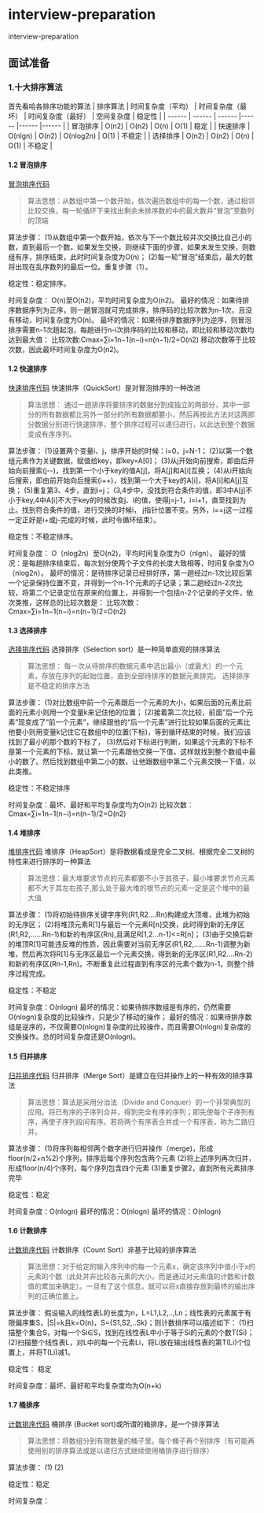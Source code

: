 # interview-preparation
interview-preparation
## 面试准备

### 1.十大排序算法
首先看哈各排序功能的算法
| 排序算法 | 时间复杂度（平均） | 时间复杂度（最坏） | 时间复杂度（最好） | 空间复杂度 | 稳定性 |
| ------ | ------ | ------ |------ |------ |------ |
| 冒泡排序 | O(n2) | O(n2) | O(n) | O(1) | 稳定 |
| 快速排序 | O(nlgn) | O(n2) | O(nlog2n) | O(1) | 不稳定 |
| 选择排序 | O(n2) | O(n2) | O(n) | O(1) | 不稳定 |

#### 1.2 冒泡排序
[冒泡排序代码](https://github.com/whd-mtt/interview-preparation/blob/master/src/main/java/com/whd/interview/preparation/algorithm/sort/BubbleSort.java)
> 算法思想：从数组中第一个数开始，依次遍历数组中的每一个数，通过相邻比较交换，每一轮循环下来找出剩余未排序数的中的最大数并”冒泡”至数列的顶端

算法步骤： 
(1)从数组中第一个数开始，依次与下一个数比较并次交换比自己小的数，直到最后一个数。如果发生交换，则继续下面的步骤，如果未发生交换，则数组有序，排序结束，此时时间复杂度为O(n)； 
(2)每一轮”冒泡”结束后，最大的数将出现在乱序数列的最后一位。重复步骤（1）。

稳定性：稳定排序。

时间复杂度： O(n)至O(n2)，平均时间复杂度为O(n2)。
最好的情况：如果待排序数据序列为正序，则一趟冒泡就可完成排序，排序码的比较次数为n-1次，且没有移动，时间复杂度为O(n)。
最坏的情况：如果待排序数据序列为逆序，则冒泡排序需要n-1次趟起泡，每趟进行n-i次排序码的比较和移动，即比较和移动次数均达到最大值： 
比较次数:Cmax=∑i=1n−1(n−i)=n(n−1)/2=O(n2) 
移动次数等于比较次数，因此最坏时间复杂度为O(n2)。

#### 1.2 快速排序
[快速排序代码](https://github.com/whd-mtt/interview-preparation/blob/master/src/main/java/com/whd/interview/preparation/algorithm/sort/QuickSort.java)
快速排序（QuickSort）是对冒泡排序的一种改进
> 算法思想： 通过一趟排序将要排序的数据分割成独立的两部分，其中一部分的所有数据都比另外一部分的所有数据都要小，然后再按此方法对这两部分数据分别进行快速排序，整个排序过程可以递归进行，以此达到整个数据变成有序序列。

算法步骤：
(1)设置两个变量i、j，排序开始的时候：i=0，j=N-1；
(2)以第一个数组元素作为关键数据，赋值给key，即key=A[0]；
(3)从j开始向前搜索，即由后开始向前搜索(j--)，找到第一个小于key的值A[j]，将A[j]和A[i]互换；
(4)从i开始向后搜索，即由前开始向后搜索(i++)，找到第一个大于key的A[i]，将A[i]和A[j]互换；
(5)重复第3、4步，直到i=j； (3,4步中，没找到符合条件的值，即3中A[j]不小于key,4中A[i]不大于key的时候改变j、i的值，使得j=j-1，i=i+1，直至找到为止。找到符合条件的值，进行交换的时候i， j指针位置不变。另外，i==j这一过程一定正好是i+或j-完成的时候，此时令循环结束）。

稳定性：不稳定排序。

时间复杂度： O（nlog2n）至O(n2)，平均时间复杂度为O（nlgn）。
最好的情况：是每趟排序结束后，每次划分使两个子文件的长度大致相等，时间复杂度为O（nlog2n）。
最坏的情况：是待排序记录已经排好序，第一趟经过n-1次比较后第一个记录保持位置不变，并得到一个n-1个元素的子记录；第二趟经过n-2次比较，将第二个记录定位在原来的位置上，并得到一个包括n-2个记录的子文件，依次类推，这样总的比较次数是： 
比较次数：Cmax=∑i=1n−1(n−i)=n(n−1)/2=O(n2)

#### 1.3 选择排序
[选择排序代码](https://github.com/whd-mtt/interview-preparation/blob/master/src/main/java/com/whd/interview/preparation/algorithm/sort/SelectSort.java)
选择排序（Selection sort）是一种简单直观的排序算法
> 算法思想： 每一次从待排序的数据元素中选出最小（或最大）的一个元素，存放在序列的起始位置，直到全部待排序的数据元素排完。 选择排序是不稳定的排序方法

算法步骤：
(1)对比数组中前一个元素跟后一个元素的大小，如果后面的元素比前面的元素小则用一个变量k来记住他的位置；
(2)接着第二次比较，前面“后一个元素”现变成了“前一个元素”，继续跟他的“后一个元素”进行比较如果后面的元素比他要小则用变量k记住它在数组中的位置(下标)，等到循环结束的时候，我们应该找到了最小的那个数的下标了，
(3)然后对下标进行判断，如果这个元素的下标不是第一个元素的下标，就让第一个元素跟他交换一下值，这样就找到整个数组中最小的数了。然后找到数组中第二小的数，让他跟数组中第二个元素交换一下值，以此类推。

稳定性：不稳定排序

时间复杂度：最坏、最好和平均复杂度均为O(n2)
比较次数：Cmax=∑i=1n−1(n−i)=n(n−1)/2=O(n2)


#### 1.4 堆排序
[堆排序代码](https://github.com/whd-mtt/interview-preparation/blob/master/src/main/java/com/whd/interview/preparation/algorithm/sort/HeapSort.java)
堆排序（HeapSort）是将数据看成是完全二叉树、根据完全二叉树的特性来进行排序的一种算法
> 算法思想：最大堆要求节点的元素都要不小于其孩子，最小堆要求节点元素都不大于其左右孩子,那么处于最大堆的根节点的元素一定是这个堆中的最大值

算法步骤：
(1)将初始待排序关键字序列(R1,R2….Rn)构建成大顶堆，此堆为初始的无序区；
(2)将堆顶元素R[1]与最后一个元素R[n]交换，此时得到新的无序区(R1,R2,……Rn-1)和新的有序区(Rn),且满足R[1,2…n-1]<=R[n]；
(3)由于交换后新的堆顶R[1]可能违反堆的性质，因此需要对当前无序区(R1,R2,……Rn-1)调整为新堆，然后再次将R[1]与无序区最后一个元素交换，得到新的无序区(R1,R2….Rn-2)和新的有序区(Rn-1,Rn)。不断重复此过程直到有序区的元素个数为n-1，则整个排序过程完成。

稳定性：不稳定

时间复杂度：O(nlogn)
最坏的情况：如果待排序数组是有序的，仍然需要O(nlogn)复杂度的比较操作，只是少了移动的操作；
最好的情况：如果待排序数组是逆序的，不仅需要O(nlogn)复杂度的比较操作，而且需要O(nlogn)复杂度的交换操作。总的时间复杂度还是O(nlogn)。

#### 1.5 归并排序
[归并排序代码](https://github.com/whd-mtt/interview-preparation/blob/master/src/main/java/com/whd/interview/preparation/algorithm/sort/MergeSort.java)
归并排序（Merge Sort）是建立在归并操作上的一种有效的排序算法
> 算法思想：算法是采用分治法（Divide and Conquer）的一个非常典型的应用。将已有序的子序列合并，得到完全有序的序列；即先使每个子序列有序，再使子序列段间有序。若将两个有序表合并成一个有序表，称为二路归并。

算法步骤：
(1)将序列每相邻两个数字进行归并操作（merge)，形成floor(n/2+n%2)个序列，排序后每个序列包含两个元素
(2)将上述序列再次归并，形成floor(n/4)个序列，每个序列包含四个元素
(3)重复步骤2，直到所有元素排序完毕

稳定性：稳定

时间复杂度：O(nlogn) 
最坏的情况：O(nlogn) 
最坏的情况：O(nlogn) 

#### 1.6 计数排序
[计数排序代码](https://github.com/whd-mtt/interview-preparation/blob/master/src/main/java/com/whd/interview/preparation/algorithm/sort/CountSort.java)
计数排序（Count Sort）非基于比较的排序算法
> 算法思想：对于给定的输入序列中的每一个元素x，确定该序列中值小于x的元素的个数（此处并非比较各元素的大小，而是通过对元素值的计数和计数值的累加来确定）。一旦有了这个信息，就可以将x直接存放到最终的输出序列的正确位置上。

算法步骤：
假设输入的线性表L的长度为n，L=L1,L2,..,Ln；线性表的元素属于有限偏序集S，|S|=k且k=O(n)，S={S1,S2,..Sk}；则计数排序可以描述如下：
(1)扫描整个集合S，对每一个Si∈S，找到在线性表L中小于等于Si的元素的个数T(Si)；
(2)扫描整个线性表L，对L中的每一个元素Li，将Li放在输出线性表的第T(Li)个位置上，并将T(Li)减1。

稳定性： 稳定

时间复杂度：最坏、最好和平均复杂度均为O(n+k)


#### 1.7 桶排序
[计数排序代码](https://github.com/whd-mtt/interview-preparation/blob/master/src/main/java/com/whd/interview/preparation/algorithm/sort/BucketSort.java)
桶排序 (Bucket sort)或所谓的箱排序，是一个排序算法
> 算法思想：将数组分到有限数量的桶子里。每个桶子再个别排序（有可能再使用别的排序算法或是以递归方式继续使用桶排序进行排序）

算法步骤：
(1)
(2)

稳定性：稳定

时间复杂度：


